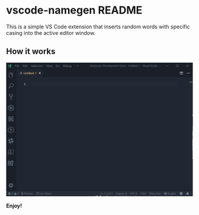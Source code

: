 # vscode-namegen README

This is a simple VS Code extension that inserts random words with specific casing into the active editor window.

## How it works

![Random Name Generator in action](randomName.gif "Random Name Generator in action")

**Enjoy!**
